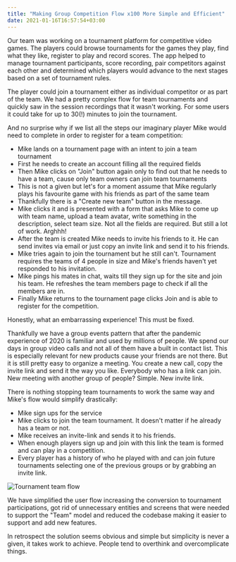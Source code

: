 ```yaml
---
title: "Making Group Competition Flow x100 More Simple and Efficient"
date: 2021-01-16T16:57:54+03:00
---
```


Our team was working on a tournament platform for competitive video games. The players could browse tournaments for the games they play, find what they like, register to play and record scores. The app helped to manage tournament participants, score recording, pair competitors against each other and determined which players would advance to the next stages based on a set of tournament rules.

The player could join a tournament either as individual competitor or as part of the team. We had a pretty complex flow for team tournaments and quickly saw in the session recordings that it wasn't working. For some users it could take for up to 30(!) minutes to join the tournament. 

And no surprise why if we list all the steps our imaginary player Mike would need to complete in order to register for a team competition:

- Mike lands on a tournament page with an intent to join a team tournament
- First he needs to create an account filling all the required fields
- Then Mike clicks on "Join" button again only to find out that he needs to have a team, cause only team owners can join team tournaments
- This is not a given but let's for a moment assume that Mike regularly plays his favourite game with his friends as part of the same team
- Thankfully there is a "Create new team" button in the message. 
- Mike clicks it and is presented with a form that asks Mike to come up with team name, upload a team avatar, write something in the description, select team size. Not all the fields are required. But still a lot of work. Arghhh!
- After the team is created Mike needs to invite his friends to it. He can send invites via email or just copy an invite link and send it to his friends.
- Mike tries again to join the tournament but he still can't. Tournament requires the teams of 4 people in size and Mike's friends haven't yet responded to his invitation.
- Mike pings his mates in chat, waits till they sign up for the site and join his team. He refreshes the team members page to check if all the members are in.
- Finally Mike returns to the tournament page clicks Join and is able to register for the competition.

Honestly, what an embarrassing experience! This must be fixed. 

Thankfully we have a group events pattern that after the pandemic experience of 2020 is familiar and used by millions of people. We spend our days in group video calls and not all of them have a built in contact list. This is especially relevant for new products cause your friends are not there. But it is still pretty easy to organize a meeting. You create a new call, copy the invite link and send it the way you like. Everybody who has a link can join. New meeting with another group of people? Simple. New invite link.

There is nothing stopping team tournaments to work the same way and Mike's flow would simplify drastically:

- Mike sign ups for the service
- Mike clicks to join the team tournament. It doesn't matter if he already has a team or not.
- Mike receives an invite-link and sends it to his friends.
- When enough players sign up and join with this link the team is formed and can play in a competition.
- Every player has a history of who he played with and can join future tournaments selecting one of the previous groups or by grabbing an invite link.

![Tournament team flow](/img/posts/tournament-team-flow.png)

We have simplified the user flow increasing the conversion to tournament participations, got rid of unnecessary entities and screens that were needed to support the "Team" model and reduced the codebase making it easier to support and add new features.

In retrospect the solution seems obvious and simple but simplicity is never a given, it takes work to achieve. People tend to overthink and overcomplicate things.